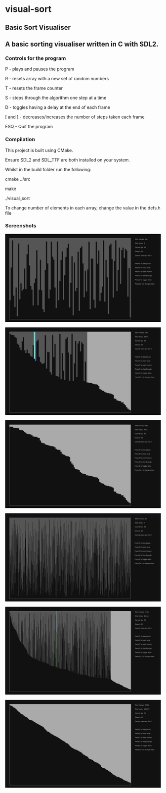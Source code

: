 # visual-sort
## Basic Sort Visualiser 


## A basic sorting visualiser written in C with SDL2.

### Controls for the program

P - plays and pauses the program

R - resets array with a new set of random numbers

T - resets the frame counter

S - steps through the algorithm one step at a time

D - toggles having a delay at the end of each frame

[ and ] - decreases/increases the number of steps taken each frame

ESQ - Quit the program


### Compilation

This project is built using CMake.

Ensure SDL2 and SDL_TTF are both installed on your system.



Whilst in the build folder run the following:

cmake ../src

make

./visual_sort


To change number of elements in each array, change the value in the defs.h file

### Screenshots

![Unsorted Array](/imgs/unsorted150.png?raw=true "Unsorted 150 elements")

![Partially sorted Array](/imgs/partialsort150.png?raw=true "Partially Sorted 150 elements")

![Sorted Array](/imgs/sorted150.png?raw=true "Sorted 150 elements")


![Unsorted Array](/imgs/Unsorted.png?raw=true "Unsorted")

![Partially Sorted Array](/imgs/partialsort.png?raw=true "Partially sorted")

![Sorted Array](/imgs/sorted.png?raw=true "Sorted")
